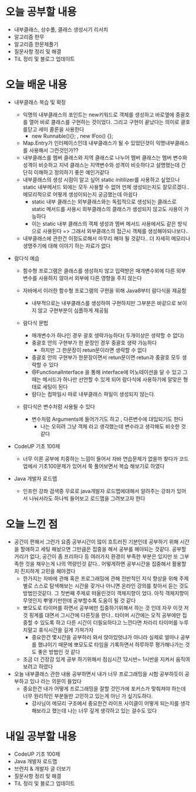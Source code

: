 # 오늘 공부할 내용

- 내부클래스, 상수풀, 클래스 생성시기 리서치
- 알고리즘 한무
- 알고리즘 한문제풀기
- 질문사항 정리 및 해결
- TiL 정리 및 블로그 업데이트

# 오늘 배운 내용

- 내부클래스 복습 및 확장

  - 익명의 내부클래스의 포인트는 new키워드로 객체를 생성하고 바로옆에 중괄호를 열어 바로 클래스를 구현하는 것이었다. 그리고 구현이 끝났다는 의미로 괄호를닫고 세미 콜론을 사용한다
    - new Runnable(){}; , new IFoo() {};
  - Map.Entry가 인터페이스인데 내부클래스가 될 수 있었던것이 익명내부클래스를 사용해서 그런것인가??
  - 내부클래스를 멤버 클래스와 지역 클래스로 나누어 멤버 클래스는 멤버 변수와 성격이 비슷하고 지녁 클래스는 지역변수와 성격이 비슷하다고 설명했는데 간단히 이해하고 정의하기 좋은 예인거같다
  - 내부클래스의 생성 시점이 알고 싶어 static initilizer를 사용하고 싶었으나 static 내부메서드 외에는 모두 사용할 수 없어 언제 생성되는지도 잘모르겠다.. 메모리적으로 어떻게 생성이되는지 궁금했는데 아쉽다
    - static 내부 클래스는 외부클래스와는 독립적으로 생성되는 클래스로 static 메서드를 사용시 외부클래스의 클래스가 생성되지 않고도 사용이 가능하다
    - 이는 static 내부 클래스의 객체 생성과 멤버 메서드 사용에서도 같은 방식으로 사용된다 => 그래서 외부클래스의 접근시 객체를 생성해야되나보다..
  - 내부클래스에 관한건 이정도로해서 마무리 해야 될 것같다.. 더 자세히 메모리나 생명주기에 대해 이야기 하는 자료가 없다

  

- 람다식 예습

  - 함수형 프로그램은 클래스를 생성하지 않고 입력받은 매개변수외에 다른 외부 변수를 사용하지 않아서 외부에 다른 영향을 주지 않는다
  - 자바에서 이러한 함수형 프로그램의 구현을 위해 Java8부터 람다식을 제공함
    - 내부적으로는 내부클래스를 생성하여 구현하지만 그부분은 바같으로 보이지 않고 구현부분이 심플하게 제공됨

  - 람다식 문법
    - 매개변수가 하나인 경우 괄호 생략가능하다( 두개이상은 생략할 수 없다)
    - 중괄호 안의 구현부가 한 문장인 경우 중괄호 생략 가능하다
      - 하지만 그 한문장이 retun문이라면 생략할 수 없다
    - 중괄호 안의 구현부가 한문장이면서 retun문이면 retun과 중괄호 모두 생략할 수 있다
    - @FunctionalInterface 을 통해 interface에 어노테이션을 달 수 있고 그때는 메서드가 하나만 선언할 수 있게 되어 람다식에 사용하기에 알맞은 형태로 세팅이 된다
    - 람다는 컴파일시 따로 내부클래스 파일이 생성되지 않는다.
  - 람다식은 변수처럼 사용될 수 있다
    - 변수처럼 Arguments에 들어가기도 하고  , 다른변수에 대입되기도 한다
      - 나는 오히려 그냥 객체 라고 생각했는데 변수라고 생각해도 비슷한 것 같다 

- CodeUP 기초 100제

  - 너무 이론 공부에 치중하는 느낌이 들어서 자바 연습문제가 없을까 찾다가 코드업에서 기초100문제가 있어서 쭉 풀어보면서 복습 해보기로 하였다

- Java 개발자 로드맵

  - 인프런 강좌 검색중 무료로 java개발자 로드맵에대해서 알려주는 강좌가 있어서 나눠서라도 하나씩 들어보고 로드맵을 그려보고자 한다

  

# 오늘 느낀 점

- 공간이 편해서 그런가 요즘 공부시간이 많이 흐트러진 기분인데 공부하기 위해 시간을 할애하고 세팅 해놨으면 그만큼은 집중을 해서 공부를 해야되는 것같다. 공부할 거리가 없다, 공간이 좀 프리하다 등 여러가지 환경이 부족한 부분은 있지만 또 그부족한 것을 채우는게 나의 역량인것 같다.. 어떻게하면 공부시간을 집중해서 활용할지 진지하게 고민을 해야겠다
  - 한가지는 자바에 관해 혹은 프로그래밍에 관해 전반적인 지식 향상을 위해 주제별로 스스로 탐색해보는 시간을 갖거나 아니면 온라인 강의를 찾아서 듣는 것도 방법인것같다. 그 첫번째 주제로 떠올린것이 객체지향이 었다. 아직 객체지향이 무엇인지 뿌옇기만한데 공부할수록 도움이 될 것 같다
  - 뽀모도로 타이머를 하면서 공부에만 집중하기위해서 하는 것 인데 자꾸 이것 저것 핑계를 대면서 그시간에 다른짓을 한다.. 타이머 시간에는 오직 공부에만 집중할 수 있도록 하고 다른 시간이 더필요하다고 느낀다면 차라리 타이머를 누루지말고 휴식시간을 길게 가져가자
    - 중요한건 몇시간을 공부하러 와서 앉아있엇냐가 아니라 실제로 얼마나 공부를 했냐이기 때문에 뽀모도로 타임을 기록하면서 하루하루 평가해나가는 것도 좋은 방법인 것 같다
  - 조금 더 긴장감 있게 공부 하기위해서 점심시간 12시반~ 1시반을 지켜서 움직여 보려고 하였다
- 오늘 내부클래스 관한 내용 공부하면서 내가 너무 프로그래밍을 시험 공부하듯이 공부하고 있나 라는 의문이 들었다
  - 중요한건 내가 어떻게 프로그래밍을 잘할 것인가에 포커스가 맞춰져야 하는데 너무 원리적인 부분들만 고민하고 있는게 아닌 가 싶기도하다. 
    - 강사님이 메모리 구조에서 중요한건 라이프 사이클이 어떻게 되는지를 생각해보라고 했는데 나는 너무 깊게 생각하고 있는 걸수도 있다

# 내일 공부할 내용

- CodeUP 기초 100제
- Java 개발자 로드맵
- 브런치 & 개발자 글 더보기
- 질문사항 정리 및 해결
- TiL 정리 및 블로그 업데이트

